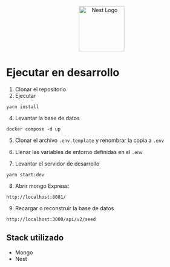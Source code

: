 <p style="text-align:center;">
  <a href="http://nestjs.com/" target="blank"><img src="https://nestjs.com/img/logo-small.svg" width="120" alt="Nest Logo" /></a>
</p>

# Ejecutar en desarrollo

1. Clonar el repositorio
2. Ejecutar

```
yarn install
```

4. Levantar la base de datos

```
docker compose -d up
```

5. Clonar el archivo ```.env.template``` y renombrar la copia a ```.env```

6. Llenar las variables de entorno definidas en el ```.env```

7. Levantar el servidor de desarrollo

```
yarn start:dev
```

8. Abrir mongo Express:

```
http://localhost:8081/
```

9. Recargar o reconstruir la base de datos
```
http://localhost:3000/api/v2/seed
```

## Stack utilizado
* Mongo
* Nest
